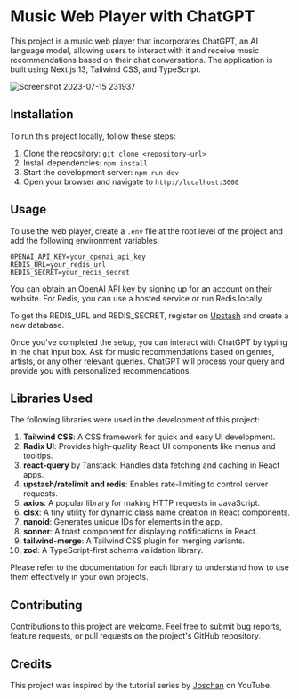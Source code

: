 # Music Web Player with ChatGPT

This project is a music web player that incorporates ChatGPT, an AI language model, allowing users to interact with it and receive music recommendations based on their chat conversations. The application is built using Next.js 13, Tailwind CSS, and TypeScript.

![Screenshot 2023-07-15 231937](https://github.com/Sebasssssss/Music-player-with-ChatGPT/assets/105828786/62bf14f4-bc1e-44c5-9581-1af0039de8ab)

## Installation

To run this project locally, follow these steps:

1. Clone the repository: `git clone <repository-url>`
2. Install dependencies: `npm install`
3. Start the development server: `npm run dev`
4. Open your browser and navigate to `http://localhost:3000`

## Usage

To use the web player, create a `.env` file at the root level of the project and add the following environment variables:

```
OPENAI_API_KEY=your_openai_api_key
REDIS_URL=your_redis_url
REDIS_SECRET=your_redis_secret
```

You can obtain an OpenAI API key by signing up for an account on their website. For Redis, you can use a hosted service or run Redis locally.

To get the REDIS_URL and REDIS_SECRET, register on [Upstash](https://console.upstash.com/) and create a new database.

Once you've completed the setup, you can interact with ChatGPT by typing in the chat input box. Ask for music recommendations based on genres, artists, or any other relevant queries. ChatGPT will process your query and provide you with personalized recommendations.

## Libraries Used

The following libraries were used in the development of this project:

1. **Tailwind CSS**: A CSS framework for quick and easy UI development.
2. **Radix UI**: Provides high-quality React UI components like menus and tooltips.
3. **react-query** by Tanstack: Handles data fetching and caching in React apps.
4. **upstash/ratelimit and redis**: Enables rate-limiting to control server requests.
5. **axios**: A popular library for making HTTP requests in JavaScript.
6. **clsx**: A tiny utility for dynamic class name creation in React components.
8. **nanoid**: Generates unique IDs for elements in the app.
9. **sonner**: A toast component for displaying notifications in React.
10. **tailwind-merge**: A Tailwind CSS plugin for merging variants.
11. **zod**: A TypeScript-first schema validation library.

Please refer to the documentation for each library to understand how to use them effectively in your own projects.

## Contributing

Contributions to this project are welcome. Feel free to submit bug reports, feature requests, or pull requests on the project's GitHub repository.

## Credits

This project was inspired by the tutorial series by [Joschan](https://github.com/joschan21) on YouTube.
